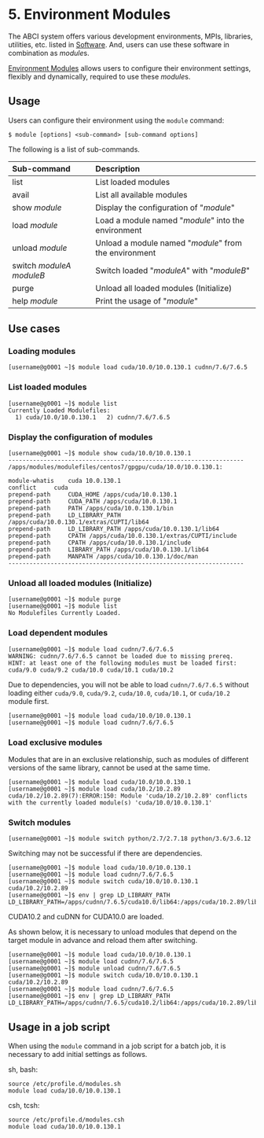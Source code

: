 # 5. Environment Modules

The ABCI system offers various development environments, MPIs, libraries, utilities, etc. listed in [Software](01.md#software). And, users can use these software in combination as *module*s.

[Environment Modules](http://modules.sourceforge.net/) allows users to configure their environment settings, flexibly and dynamically, required to use these *module*s.

## Usage

Users can configure their environment using the `module` command:

```
$ module [options] <sub-command> [sub-command options]
```

The following is a list of sub-commands.

| Sub-command | Description |
|:--|:--|
| list | List loaded modules |
| avail | List all available modules |
| show *module* | Display the configuration of "*module*" |
| load *module* | Load a module named "*module*" into the environment |
| unload *module* | Unload a module named "*module*" from the environment |
| switch *moduleA* *moduleB* | Switch loaded "*moduleA*" with "*moduleB*" |
| purge | Unload all loaded modules (Initialize) |
| help *module* | Print the usage of "*module*" |

## Use cases

### Loading modules

```
[username@g0001 ~]$ module load cuda/10.0/10.0.130.1 cudnn/7.6/7.6.5
```

### List loaded modules

```
[username@g0001 ~]$ module list
Currently Loaded Modulefiles:
  1) cuda/10.0/10.0.130.1   2) cudnn/7.6/7.6.5
```

### Display the configuration of modules

```
[username@g0001 ~]$ module show cuda/10.0/10.0.130.1
-------------------------------------------------------------------
/apps/modules/modulefiles/centos7/gpgpu/cuda/10.0/10.0.130.1:

module-whatis	 cuda 10.0.130.1
conflict	 cuda
prepend-path	 CUDA_HOME /apps/cuda/10.0.130.1
prepend-path	 CUDA_PATH /apps/cuda/10.0.130.1
prepend-path	 PATH /apps/cuda/10.0.130.1/bin
prepend-path	 LD_LIBRARY_PATH /apps/cuda/10.0.130.1/extras/CUPTI/lib64
prepend-path	 LD_LIBRARY_PATH /apps/cuda/10.0.130.1/lib64
prepend-path	 CPATH /apps/cuda/10.0.130.1/extras/CUPTI/include
prepend-path	 CPATH /apps/cuda/10.0.130.1/include
prepend-path	 LIBRARY_PATH /apps/cuda/10.0.130.1/lib64
prepend-path	 MANPATH /apps/cuda/10.0.130.1/doc/man
-------------------------------------------------------------------
```

### Unload all loaded modules (Initialize)

```
[username@g0001 ~]$ module purge
[username@g0001 ~]$ module list
No Modulefiles Currently Loaded.
```

### Load dependent modules

```
[username@g0001 ~]$ module load cudnn/7.6/7.6.5
WARNING: cudnn/7.6/7.6.5 cannot be loaded due to missing prereq.
HINT: at least one of the following modules must be loaded first: cuda/9.0 cuda/9.2 cuda/10.0 cuda/10.1 cuda/10.2
```

Due to dependencies, you will not be able to load `cudnn/7.6/7.6.5` without loading either `cuda/9.0`, `cuda/9.2`, `cuda/10.0`, `cuda/10.1`, or `cuda/10.2` module first.

```
[username@g0001 ~]$ module load cuda/10.0/10.0.130.1
[username@g0001 ~]$ module load cudnn/7.6/7.6.5
```

### Load exclusive modules

Modules that are in an exclusive relationship, such as modules of different versions of the same library, cannot be used at the same time.

```
[username@g0001 ~]$ module load cuda/10.0/10.0.130.1
[username@g0001 ~]$ module load cuda/10.2/10.2.89
cuda/10.2/10.2.89(7):ERROR:150: Module 'cuda/10.2/10.2.89' conflicts with the currently loaded module(s) 'cuda/10.0/10.0.130.1'
```

### Switch modules

```
[username@g0001 ~]$ module switch python/2.7/2.7.18 python/3.6/3.6.12
```

Switching may not be successful if there are dependencies.

```
[username@g0001 ~]$ module load cuda/10.0/10.0.130.1
[username@g0001 ~]$ module load cudnn/7.6/7.6.5
[username@g0001 ~]$ module switch cuda/10.0/10.0.130.1 cuda/10.2/10.2.89
[username@g0001 ~]$ env | grep LD_LIBRARY_PATH
LD_LIBRARY_PATH=/apps/cudnn/7.6.5/cuda10.0/lib64:/apps/cuda/10.2.89/lib64:/apps/cuda/10.2.89/extras/CUPTI/lib64
```

CUDA10.2 and cuDNN for CUDA10.0 are loaded.

As shown below, it is necessary to unload modules that depend on the target module in advance and reload them after switching.

```
[username@g0001 ~]$ module load cuda/10.0/10.0.130.1
[username@g0001 ~]$ module load cudnn/7.6/7.6.5
[username@g0001 ~]$ module unload cudnn/7.6/7.6.5
[username@g0001 ~]$ module switch cuda/10.0/10.0.130.1 cuda/10.2/10.2.89
[username@g0001 ~]$ module load cudnn/7.6/7.6.5
[username@g0001 ~]$ env | grep LD_LIBRARY_PATH
LD_LIBRARY_PATH=/apps/cudnn/7.6.5/cuda10.2/lib64:/apps/cuda/10.2.89/lib64:/apps/cuda/10.2.89/extras/CUPTI/lib64
```

## Usage in a job script

When using the `module` command in a job script for a batch job, it is necessary to add initial settings as follows.

sh, bash:

```
source /etc/profile.d/modules.sh
module load cuda/10.0/10.0.130.1
```

csh, tcsh:

```
source /etc/profile.d/modules.csh
module load cuda/10.0/10.0.130.1
```
